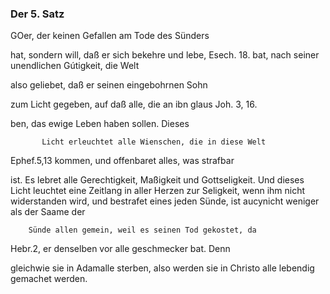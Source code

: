 <!--
OCR: content-0050.
Buchseite: 30
-->

<!-- ### Der 5. und 6. Satz: *Von der allgemeinen Erlösung durch Chriftum, und von dem heylsamen geistlichen und übernatürlichen Licht, das alle Menschen erleuchtet hat.* -->


### Der 5. Satz


GOer, der keinen Gefallen am Tode des Sünders

hat, sondern will, daß er sich bekehre und lebe, Esech. 18. bat, nach seiner unendlichen Gútigkeit, die Welt

also geliebet, daß er seinen eingebohrnen Sohn

zum Licht gegeben, auf daß alle, die an ibn glaus Joh. 3, 16.

ben, das ewige Leben haben sollen. Dieses

           Licht erleuchtet alle Wienschen, die in diese Welt
Ephef.5,13 kommen, und offenbaret alles, was strafbar

ist. Es lebret alle Gerechtigkeit, Maßigkeit
und Gottseligkeit. Und dieses Licht leuchtet eine
Zeitlang in aller Herzen zur Seligkeit, wenn ihm
nicht widerstanden wird, und bestrafet eines jeden
Sünde, ist aucynicht weniger als der Saame der

        Sünde allen gemein, weil es seinen Tod gekostet, da
Hebr.2, er denselben vor alle geschmecker bat. Denn

gleichwie sie in Adamalle sterben, also werden
sie in Christo alle lebendig gemachet werden.
